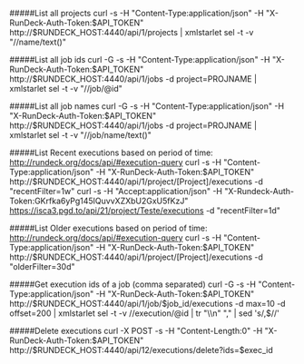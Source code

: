 #####List all projects 
curl -s -H "Content-Type:application/json" -H "X-RunDeck-Auth-Token:$API_TOKEN" http://$RUNDECK_HOST:4440/api/1/projects | xmlstarlet sel -t -v "//name/text()"

#####List all job ids 
curl -G -s -H "Content-Type:application/json" -H "X-RunDeck-Auth-Token:$API_TOKEN" http://$RUNDECK_HOST:4440/api/1/jobs -d project=PROJNAME | xmlstarlet sel -t -v "//job/@id"

#####List all job names 
curl -G -s -H "Content-Type:application/json" -H "X-RunDeck-Auth-Token:$API_TOKEN" http://$RUNDECK_HOST:4440/api/1/jobs -d project=PROJNAME | xmlstarlet sel -t -v "//job/name/text()"

#####List Recent executions based on period of time: http://rundeck.org/docs/api/#execution-query
curl -s -H "Content-Type:application/json" -H "X-RunDeck-Auth-Token:$API_TOKEN" http://$RUNDECK_HOST:4440/api/1/project/[Project]/executions -d "recentFilter=1w"
curl -s -H "Accept:application/json" -H "X-Rundeck-Auth-Token:GKrfka6yPg145IQuvvXZXbU2GxU5fKzJ" https://isca3.pgd.to/api/21/project/Teste/executions -d "recentFilter=1d"

#####List Older executions based on period of time: http://rundeck.org/docs/api/#execution-query
curl -s -H "Content-Type:application/json" -H "X-RunDeck-Auth-Token:$API_TOKEN" http://$RUNDECK_HOST:4440/api/1/project/[Project]/executions -d "olderFilter=30d"

#####Get execution ids of a job (comma separated) 
curl -G -s -H "Content-Type:application/json" -H "X-RunDeck-Auth-Token:$API_TOKEN" http://$RUNDECK_HOST:4440/api/1/job/$job_id/executions -d max=10 -d offset=200 | xmlstarlet sel -t -v //execution/@id | tr "\\n" "," | sed 's/,$//'

#####Delete executions 
curl -X POST -s -H "Content-Length:0" -H "X-RunDeck-Auth-Token:$API_TOKEN" http://$RUNDECK_HOST:4440/api/12/executions/delete?ids=$exec_id



